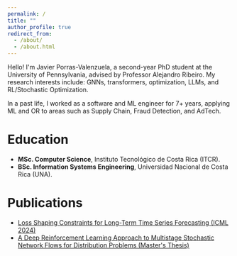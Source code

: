 ```yaml
---
permalink: /
title: ""
author_profile: true
redirect_from: 
  - /about/
  - /about.html
---
```


Hello! I'm Javier Porras-Valenzuela, a second-year PhD student at the University of Pennsylvania, advised by Professor Alejandro Ribeiro. My research interests include: GNNs, transformers, optimization, LLMs, and RL/Stochastic Optimization.

In a past life, I worked as a software and ML engineer for 7+ years, applying ML and OR to areas such as Supply Chain, Fraud Detection, and AdTech. 

Education
======
- **MSc. Computer Science**, Instituto Tecnológico de Costa Rica (ITCR).
- **BSc. Information Systems Engineering**, Universidad Nacional de Costa Rica (UNA).

Publications
======
- [Loss Shaping Constraints for Long-Term Time Series Forecasting (ICML 2024)](https://arxiv.org/abs/2402.09373)
- [A Deep Reinforcement Learning Approach to Multistage Stochastic Network Flows for Distribution Problems (Master's Thesis)](https://repositoriotec.tec.ac.cr/bitstream/handle/2238/13949/TF9360_BIB307896_Javier_Porras_Valenzuela.pdf?sequence=1&isAllowed=y)
